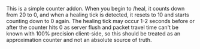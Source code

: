 This is a simple counter addon.  When you begin to /heal, it counts down from 20 to 0, and when a healing tick is detected, it resets to 10 and starts counting down to 0 again. The healing tick may occur 1-2 seconds before or after the counter hits 0 as server flush and packet travel time can't be known with 100% precision client-side, so this should be treated as an approximation counter and not an absolute source of truth.
